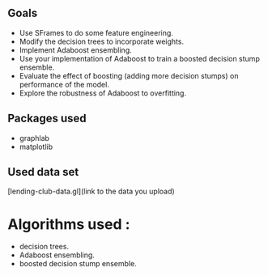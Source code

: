 ## Goals 
- Use SFrames to do some feature engineering.
- Modify the decision trees to incorporate weights.
- Implement Adaboost ensembling.
- Use your implementation of Adaboost to train a boosted decision stump ensemble.
- Evaluate the effect of boosting (adding more decision stumps) on performance of the model.
- Explore the robustness of Adaboost to overfitting.

## Packages used 
- graphlab
- matplotlib

## Used data set 
[lending-club-data.gl](link to the data you upload)

# Algorithms used :
-  decision trees.
-  Adaboost ensembling.
-  boosted decision stump ensemble.